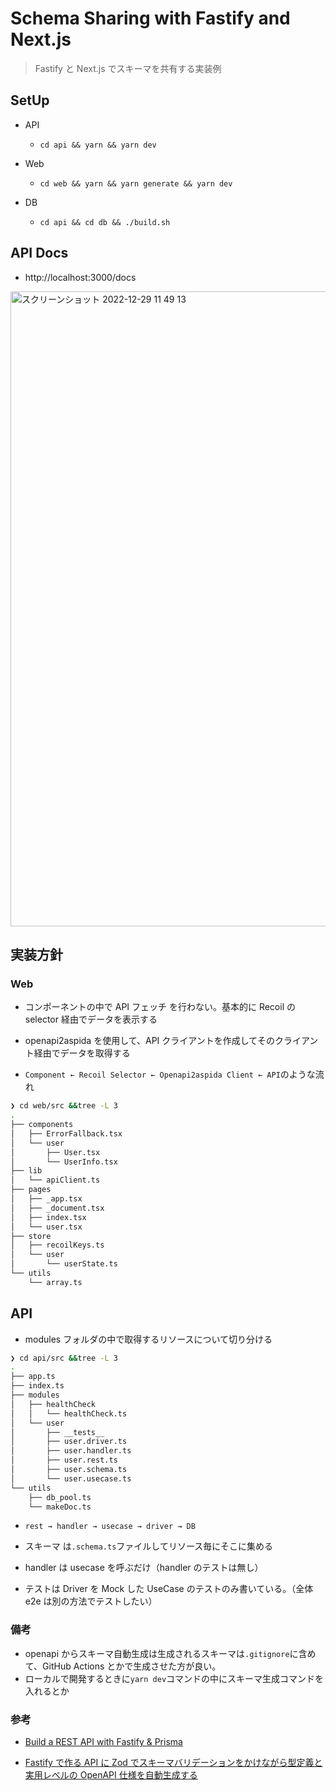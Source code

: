 # Schema Sharing with Fastify and Next.js

> Fastify と Next.js でスキーマを共有する実装例

## SetUp

- API

  - `cd api && yarn && yarn dev`

- Web

  - `cd web && yarn && yarn generate && yarn dev`

- DB
  - `cd api && cd db && ./build.sh`

## API Docs

- http://localhost:3000/docs

<img width="1016" alt="スクリーンショット 2022-12-29 11 49 13" src="https://user-images.githubusercontent.com/29624403/209896847-46261f53-63eb-4703-a449-9165ac47be36.png">

## 実装方針

### Web

- コンポーネントの中で API フェッチ を行わない。基本的に Recoil の selector 経由でデータを表示する

- openapi2aspida を使用して、API クライアントを作成してそのクライアント経由でデータを取得する

- `Component ← Recoil Selector ← Openapi2aspida Client ← API`のような流れ

```sh
❯ cd web/src &&tree -L 3
.
├── components
│   ├── ErrorFallback.tsx
│   └── user
│       ├── User.tsx
│       └── UserInfo.tsx
├── lib
│   └── apiClient.ts
├── pages
│   ├── _app.tsx
│   ├── _document.tsx
│   ├── index.tsx
│   └── user.tsx
├── store
│   ├── recoilKeys.ts
│   └── user
│       └── userState.ts
└── utils
    └── array.ts

```

## API

- modules フォルダの中で取得するリソースについて切り分ける

```sh
❯ cd api/src &&tree -L 3
.
├── app.ts
├── index.ts
├── modules
│   ├── healthCheck
│   │   └── healthCheck.ts
│   └── user
│       ├── __tests__
│       ├── user.driver.ts
│       ├── user.handler.ts
│       ├── user.rest.ts
│       ├── user.schema.ts
│       └── user.usecase.ts
└── utils
    ├── db_pool.ts
    └── makeDoc.ts
```

- `rest → handler → usecase → driver → DB`
- スキーマ は`.schema.ts`ファイルしてリソース毎にそこに集める
- handler は usecase を呼ぶだけ（handler のテストは無し）

- テストは Driver を Mock した UseCase のテストのみ書いている。（全体 e2e は別の方法でテストしたい）

### 備考

- openapi からスキーマ自動生成は生成されるスキーマは`.gitignore`に含めて、GitHub Actions とかで生成させた方が良い。
- ローカルで開発するときに`yarn dev`コマンドの中にスキーマ生成コマンドを入れるとか

### 参考

- [Build a REST API with Fastify & Prisma](https://github.com/TomDoesTech/fastify-prisma-rest-api)

- [Fastify で作る API に Zod でスキーマバリデーションをかけながら型定義と実用レベルの OpenAPI 仕様を自動生成する](https://dev.classmethod.jp/articles/fastify-zod-openapi/)
